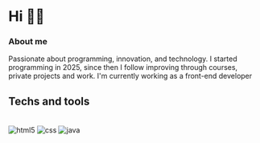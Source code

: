 # Hi  👨‍💻

### About me

Passionate about programming, innovation, and technology.
I started programming in 2025, since then I follow improving through courses, private projects and work.
I'm currently working as a front-end developer


## Techs and tools
<div style="display: inline_block"></br>
  <img align="center" alt="html5" src="https://img.shields.io/badge/HTML-239120?style=for-the-badge&logo=html5&logoColor=white" />
  <img align="center" alt="css" src="https://img.shields.io/badge/CSS3-1572B6?style=for-the-badge&logo=css3&logoColor=white" />
  <img align="center" alt="java" src="https://img.shields.io/badge/JavaScript-F7DF1E?style=for-the-badge&logo=javascript&logoColor=black" />
  </div>
   <br></br>
